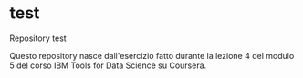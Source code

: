 # test
Repository test

Questo repository nasce dall'esercizio fatto durante la lezione 4 del modulo 5 del corso IBM Tools for Data Science su Coursera.
